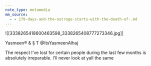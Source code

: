 ```yaml
---
note_type: metamedia
mm_source:
  - - 179-days-and-the-outrage-starts-with-the-death-of-.md
---
```


![[3338265418600463598_3338265408777273346.jpg]]

Yasmeen® & § T
@ItsYasmeenAlhaj

The respect I've lost for certain people during the last
few months is absolutely irreparable. I'll never look at
yall the same

